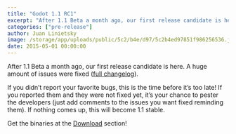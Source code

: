 ```yaml
---
title: "Godot 1.1 RC1"
excerpt: "After 1.1 Beta a month ago, our first release candidate is here. A huge amount of issues were fixed."
categories: ["pre-release"]
author: Juan Linietsky
image: /storage/app/uploads/public/5c2/b4e/d97/5c2b4ed97851f986256536.jpg
date: 2015-05-01 00:00:00
---
```


After 1.1 Beta a month ago, our first release candidate is here. A huge amount of issues were fixed ([full changelog](https://web.archive.org/web/20150705162445/http://pastebin.com/G9yK5mhR)).

If you didn’t report your favorite bugs, this is the time before it’s too late! If you reported them and they were not fixed yet, it’s your chance to pester the developers (just add comments to the issues you want fixed reminding them). If nothing comes up, this will become 1.1 stable.

Get the binaries at the [Download](/download) section!
